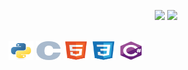 
<p align="center">
  <img height="160em" src="https://github-readme-stats.vercel.app/api?username=gui100O&show_icons=true&theme=dark&hide_border=true&bg_color=00000000&title_color=ff4c4c&icon_color=ff1a1a&text_color=ff6666" />
  <img height="100em" src="https://github-readme-stats.vercel.app/api/top-langs/?username=gui100O&theme=dark&layout=compact&hide_border=true&bg_color=00000000&title_color=ff4c4c&text_color=ff6666" />
</p>


<div style="display: inline_block"><br>

  <img align="center"  height="30" width="40" src="https://raw.githubusercontent.com/devicons/devicon/master/icons/python/python-original.svg">
  <img align="center"  height="30" width="40" src="https://raw.githubusercontent.com/devicons/devicon/master/icons/c/c-original.svg">      
  <img align="center"  height="30" width="40" src="https://raw.githubusercontent.com/devicons/devicon/master/icons/html5/html5-original.svg">
  <img align="center"  height="30" width="40" src="https://raw.githubusercontent.com/devicons/devicon/master/icons/css3/css3-original.svg">
  <img align="center"  height="30" width="40" src="https://raw.githubusercontent.com/devicons/devicon/master/icons/csharp/csharp-original.svg">
</div>
